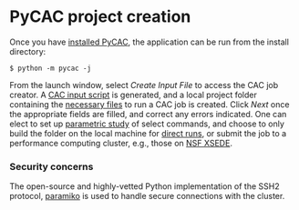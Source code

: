 # PyCAC project creation

Once you have [installed PyCAC](installation.md), the application can be run from the install directory:
```
$ python -m pycac -j
```
From the launch window, select *Create Input File* to access the CAC job creator.
A [CAC input script](../chapter5/README.md) is generated, and a local project folder containing the [necessary files](../chapter3/input.md) to run a CAC job is created. Click *Next* once the appropriate fields are filled, and correct any errors indicated.
One can elect to set up [parametric study](parameterization.md) of select commands, and choose to only build the folder on the local machine for [direct runs](../chapter1/comp-and-exec.md), or submit the job to a performance computing cluster, e.g., those on [NSF XSEDE](http://www.xsede.org). 

### Security concerns
The open-source and highly-vetted Python implementation of the SSH2 protocol, [paramiko](https://pypi.org/project/paramiko/) is used to handle secure connections with the cluster.
